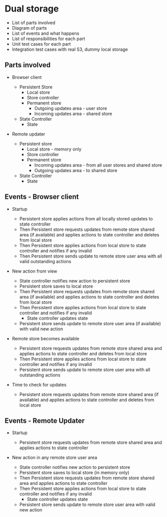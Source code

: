 # Dual storage

- List of parts involved
- Diagram of parts
- List of events and what happens
- List of responsibilities for each part
- Unit test cases for each part
- Integration test cases with real S3, dummy local storage


## Parts involved
- Browser client
  - Persistent Store
    - Local store
    - Store controller
    - Permanent store
      - Outgoing updates area - user store
      - Incoming updates area - shared store
  - State Controller
    - State
  
- Remote updater 
  - Persistent store
    - Local store - memory only
    - Store controller
    - Permanent store
      - Incoming updates area - from all user stores and shared store
      - Outgoing updates area - to shared store
  - State Controller
    - State


## Events - Browser client

- Startup
  - Persistent store applies actions from all locally stored updates to state controller
  - Then Persistent store requests updates from remote store shared area (if available) and applies actions to state controller and deletes from local store
  - Then Persistent store applies actions from local store to state controller and notifies if any invalid
  - Then Persistent store sends update to remote store user area with all valid outstanding actions

- New action from view
  - State controller notifies new action to persistent store
  - Persistent store saves to local store
  - Then Persistent store requests updates from remote store shared area (if available) and applies actions to state controller and deletes from local store
  - Then Persistent store applies actions from local store to state controller and notifies if any invalid
    - State controller updates state
  - Persistent store sends update to remote store user area (if available) with valid new action 
  
- Remote store becomes available
  - Persistent store requests updates from remote store shared area and applies actions to state controller and deletes from local store
  - Then Persistent store applies actions from local store to state controller and notifies if any invalid
  - Persistent store sends update to remote store user area with all outstanding actions
  
- Time to check for updates
  - Persistent store requests updates from remote store shared area (if available) and applies actions to state controller and deletes from local store


## Events - Remote Updater

- Startup
  -  Persistent store requests updates from remote store shared area and applies actions to state controller
  
- New action in any remote store user area
  - State controller notifies new action to persistent store
  - Persistent store saves to local store (in memory only)
  - Then Persistent store requests updates from remote store shared area and applies actions to state controller
  - Then Persistent store applies actions from local store to state controller and notifies if any invalid
    - State controller updates state
  - Persistent store sends update to remote store user area with valid new action

